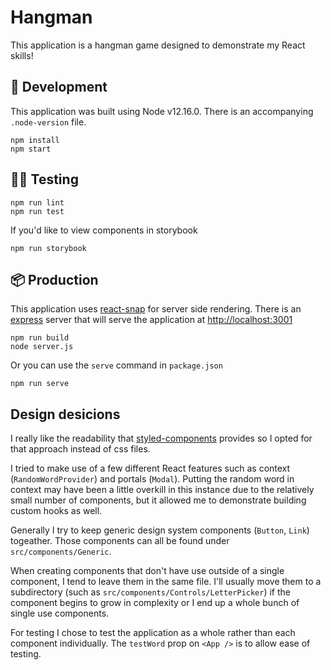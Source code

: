 # Hangman

This application is a hangman game designed to demonstrate my React skills!

## 🔨 Development

This application was built using Node v12.16.0. There is an accompanying `.node-version` file.

    npm install
    npm start

## 👩‍🔬 Testing

    npm run lint
    npm run test

If you'd like to view components in storybook

    npm run storybook

## 📦 Production

This application uses [react-snap](https://www.npmjs.com/package/react-snap) for server side rendering. There is an [express](https://expressjs.com/) server that will serve the application at [http://localhost:3001](http://localhost:3001)

    npm run build
    node server.js

Or you can use the `serve` command in `package.json`

    npm run serve

## Design desicions

I really like the readability that [styled-components](https://styled-components.com/) provides so I opted for that approach instead of css files.

I tried to make use of a few different React features such as context (`RandomWordProvider`) and portals (`Modal`). Putting the random word in context may have been a little overkill in this instance due to the relatively small number of components, but it allowed me to demonstrate building custom hooks as well.

Generally I try to keep generic design system components (`Button`, `Link`) togeather. Those components can all be found under `src/components/Generic`.

When creating components that don't have use outside of a single component, I tend to leave them in the same file. I'll usually move them to a subdirectory (such as `src/components/Controls/LetterPicker`) if the component begins to grow in complexity or I end up a whole bunch of single use components.

For testing I chose to test the application as a whole rather than each component individually. The `testWord` prop on `<App />` is to allow ease of testing.
